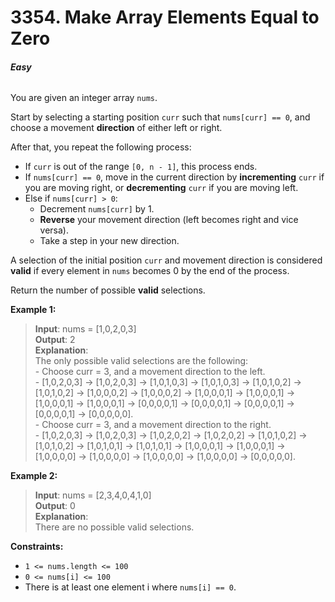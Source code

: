 # 3354. Make Array Elements Equal to Zero
###### **Easy**

You are given an integer array `nums`.

Start by selecting a starting position `curr` such that `nums[curr] == 0`, and choose a movement **direction** of either left or right.

After that, you repeat the following process:

- If `curr` is out of the range `[0, n - 1]`, this process ends.
- If `nums[curr] == 0`, move in the current direction by **incrementing** `curr` if you are moving right, or **decrementing** `curr` if you are moving left.
- Else if `nums[curr] > 0`:
	- Decrement `nums[curr]` by 1.
	- **Reverse** your movement direction (left becomes right and vice versa).
	- Take a step in your new direction.

A selection of the initial position `curr` and movement direction is considered **valid** if every element in `nums` becomes 0 by the end of the process.

Return the number of possible **valid** selections.
 

**Example 1:**

> **Input**: nums = [1,0,2,0,3]  
**Output**: 2  
**Explanation**:  
The only possible valid selections are the following:  
\- Choose curr = 3, and a movement direction to the left.  
	\- [1,0,2,0,3] -> [1,0,2,0,3] -> [1,0,1,0,3] -> [1,0,1,0,3] -> [1,0,1,0,2] -> [1,0,1,0,2] -> [1,0,0,0,2] -> [1,0,0,0,2] -> [1,0,0,0,1] -> [1,0,0,0,1] -> [1,0,0,0,1] -> [1,0,0,0,1] -> [0,0,0,0,1] -> [0,0,0,0,1] -> [0,0,0,0,1] -> [0,0,0,0,1] -> [0,0,0,0,0].  
\- Choose curr = 3, and a movement direction to the right.  
	\- [1,0,2,0,3] -> [1,0,2,0,3] -> [1,0,2,0,2] -> [1,0,2,0,2] -> [1,0,1,0,2] -> [1,0,1,0,2] -> [1,0,1,0,1] -> [1,0,1,0,1] -> [1,0,0,0,1] -> [1,0,0,0,1] -> [1,0,0,0,0] -> [1,0,0,0,0] -> [1,0,0,0,0] -> [1,0,0,0,0] -> [0,0,0,0,0].
  

**Example 2:**

> **Input**: nums = [2,3,4,0,4,1,0]  
**Output**: 0  
**Explanation**:  
There are no possible valid selections.  
 

**Constraints:**

- `1 <= nums.length <= 100`
- `0 <= nums[i] <= 100`
- There is at least one element i where `nums[i] == 0`.
